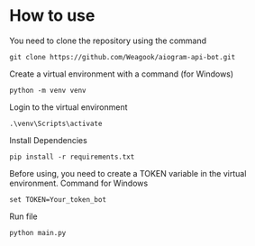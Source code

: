 # How to use

You need to clone the repository using the command

    git clone https://github.com/Weagook/aiogram-api-bot.git
    
Create a virtual environment with a command (for Windows)

    python -m venv venv
    
Login to the virtual environment

    .\venv\Scripts\activate
    
Install Dependencies

    pip install -r requirements.txt
    
Before using, you need to create a TOKEN variable in the virtual environment. Command for Windows

    set TOKEN=Your_token_bot
    
Run file

    python main.py
